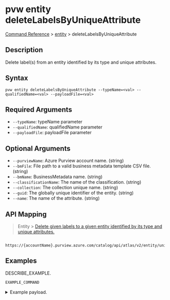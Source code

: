 # pvw entity deleteLabelsByUniqueAttribute
[Command Reference](../../../README.md#command-reference) > [entity](./main.md) > deleteLabelsByUniqueAttribute

## Description
Delete label(s) from an entity identified by its type and unique attributes.

## Syntax
```
pvw entity deleteLabelsByUniqueAttribute --typeName=<val> --qualifiedName=<val> --payloadFile=<val>
```

## Required Arguments
- `--typeName`: typeName parameter
- `--qualifiedName`: qualifiedName parameter
- `--payloadFile`: payloadFile parameter

## Optional Arguments
- `--purviewName`: Azure Purview account name. (string)
- `--bmFile`: File path to a valid business metadata template CSV file. (string)
- `--bmName`: BusinessMetadata name. (string)
- `--classificationName`: The name of the classification. (string)
- `--collection`: The collection unique name. (string)
- `--guid`: The globally unique identifier of the entity. (string)
- `--name`: The name of the attribute. (string)

## API Mapping
 > Entity > [Delete given labels to a given entity identified by its type and unique attributes.]()
```
 https://{accountName}.purview.azure.com/catalog/api/atlas/v2/entity/uniqueAttribute/type/{typeName}/labels
```

## Examples
DESCRIBE_EXAMPLE.
```powershell
EXAMPLE_COMMAND
```
<details><summary>Example payload.</summary>
<p>

```json
PASTE_JSON_HERE
```
</p>
</details>